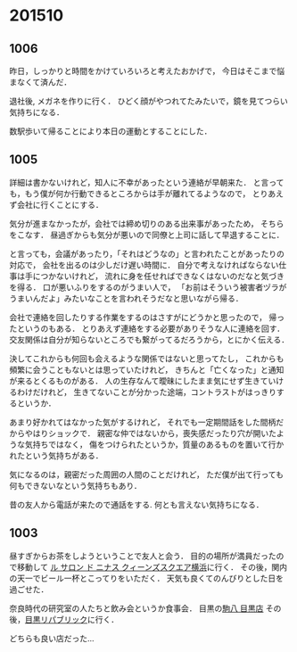# 201510
## 1006
昨日，しっかりと時間をかけていろいろと考えたおかげで，
今日はそこまで悩まなくて済んだ．

退社後, メガネを作りに行く．
ひどく顔がやつれてたみたいで，鏡を見てつらい気持ちになる．

数駅歩いて帰ることにより本日の運動とすることにした．

## 1005

詳細は書かないけれど，知人に不幸があったという連絡が早朝来た．
と言っても，もう僕が何か行動できるところからは手が離れてるようなので，
とりあえず会社に行くことにする．

気分が進まなかったが，会社では締め切りのある出来事があったため，
そちらをこなす．
昼過ぎからも気分が悪いので同僚と上司に話して早退することに．

と言っても，会議があったり，「それはどうなの」と言われたことがあったりの対応で，
会社を出るのは少しだけ遅い時間に．
自分で考えなければならない仕事は手につかないけれど，
流れに身を任せればできなくはないのだなと気づきを得る．
口が悪いふりをするのがうまい人で，
「お前はそういう被害者ヅラがうまいんだよ」みたいなことを言われそうだなと思いながら帰る．

会社で連絡を回したりする作業をするのはさすがにどうかと思ったので，
帰ったというのもある．
とりあえず連絡をする必要がありそうな人に連絡を回す．
交友関係は自分が知らないところでも繋がってるだろうから，とにかく伝える．


決してこれからも何回も会えるような関係ではないと思ってたし，
これからも頻繁に会うこともないとは思っていたけれど，
きちんと「亡くなった」と通知が来るとくるものがある．
人の生存なんて曖昧にしたまま気にせず生きていけるわけだけれど，
生きてないことが分かった途端，コントラストがはっきりするというか．

あまり好かれてはなかった気がするけれど，
それでも一定期間話をした間柄だからやはりショックで．
親密な仲ではないから，喪失感だったり穴が開いたような気持ちではなく，
傷をつけられたというか，質量のあるものを置いて行かれたという気持ちがある．

気になるのは，親密だった周囲の人間のことだけれど，
ただ僕が出て行っても何もできないなという気持ちもあり．


昔の友人から電話が来たので通話をする.
何とも言えない気持ちになる．

## 1003
昼すぎからお茶をしようということで友人と会う．
目的の場所が満員だったので移動して
[ル サロン ド ニナス クィーンズスクエア横浜](http://tabelog.com/kanagawa/A1401/A140103/14001945/)に行く．
その後，関内の天一でビール一杯とこってりをいただく．
天気も良くてのんびりとした日を過ごせた．


奈良時代の研究室の人たちと飲み会というか食事会．
目黒の[駒八 目黒店](http://tabelog.com/tokyo/A1316/A131601/13027734/)
その後，[目黒リパブリック](http://tabelog.com/tokyo/A1316/A131601/13119039/)に行く．

どちらも良い店だった...
